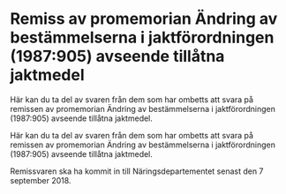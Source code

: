 # Remiss av promemorian Ändring av bestämmelserna i jaktförordningen (1987:905) avseende tillåtna jaktmedel

Här kan du ta del av svaren från dem som har ombetts att svara på remissen av promemorian Ändring av bestämmelserna i jaktförordningen (1987:905) avseende tillåtna jaktmedel.

Här kan du ta del av svaren från dem som har ombetts att svara på remissen av promemorian Ändring av bestämmelserna i jaktförordningen (1987:905) avseende tillåtna jaktmedel.

Remissvaren ska ha kommit in till Näringsdepartementet senast den
7 september 2018.
